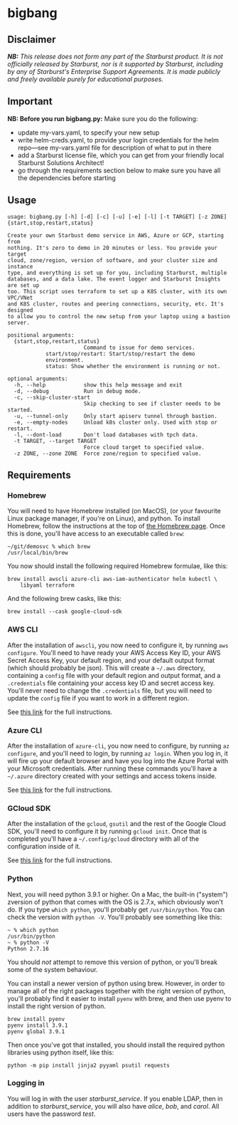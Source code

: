 # bigbang

## Disclaimer

**_NB:_** *This release does not form any part of the Starburst product. It is
not officially released by Starburst, nor is it supported by Starburst,
including by any of Starburst's Enterprise Support Agreements. It is made
publicly and freely available purely for educational purposes.*

## Important

**NB: Before you run bigbang.py:** Make sure you do the following:

- update my-vars.yaml, to specify your new setup
- write helm-creds.yaml, to provide your login credentials for the helm
  repo—see my-vars.yaml file for description of what to put in there
- add a Starburst license file, which you can get from your friendly local
  Starburst Solutions Architect!
- go through the requirements section below to make sure you have all the
  dependencies before starting

## Usage

```
usage: bigbang.py [-h] [-d] [-c] [-u] [-e] [-l] [-t TARGET] [-z ZONE] {start,stop,restart,status}

Create your own Starbust demo service in AWS, Azure or GCP, starting from
nothing. It's zero to demo in 20 minutes or less. You provide your target
cloud, zone/region, version of software, and your cluster size and instance
type, and everything is set up for you, including Starburst, multiple
databases, and a data lake. The event logger and Starburst Insights are set up
too. This script uses terraform to set up a K8S cluster, with its own VPC/VNet
and K8S cluster, routes and peering connections, security, etc. It's designed
to allow you to control the new setup from your laptop using a bastion server.

positional arguments:
  {start,stop,restart,status}
                        Command to issue for demo services.
			start/stop/restart: Start/stop/restart the demo
			environment.
			status: Show whether the environment is running or not.

optional arguments:
  -h, --help            show this help message and exit
  -d, --debug           Run in debug mode.
  -c, --skip-cluster-start
                        Skip checking to see if cluster needs to be started.
  -u, --tunnel-only     Only start apiserv tunnel through bastion.
  -e, --empty-nodes     Unload k8s cluster only. Used with stop or restart.
  -l, --dont-load       Don't load databases with tpch data.
  -t TARGET, --target TARGET
                        Force cloud target to specified value.
  -z ZONE, --zone ZONE  Force zone/region to specified value.
```

## Requirements

### Homebrew

You will need to have Homebrew installed (on MacOS), (or your favourite Linux
package manager, if you're on Linux), and python. To install Homebrew, follow
the instructions at the top of [the Homebrew page](https://brew.sh). Once this
is done, you'll have access to an executable called `brew`:

```
~/git/demosvc % which brew  
/usr/local/bin/brew
```

You now should install the following required Homebrew formulae, like this:

```
brew install awscli azure-cli aws-iam-authenticator helm kubectl \
    libyaml terraform
```

And the following brew casks, like this:

```
brew install --cask google-cloud-sdk
```

### AWS CLI

After the installation of `awscli`, you now need to configure it, by running
`aws configure`. You'll need to have ready your AWS Access Key ID, your AWS
Secret Access Key, your default region, and your default output format (which
should probably be json). This will create a `~/.aws` directory, containing a
`config` file with your default region and output format, and a `.credentials`
file containing your access key ID and secret access key. You'll never need to
change the `.credentials` file, but you will need to update the `config` file if
you want to work in a different region.

See [this link](https://docs.aws.amazon.com/cli/latest/userguide/cli-configure-quickstart.html#cli-configure-quickstart-config)
for the full instructions.

### Azure CLI

After the installation of `azure-cli`, you now need to configure, by running `az
configure`, and you'll need to login, by running `az login`. When you log in, it
will fire up your default browser and have you log into the Azure Portal with
your Microsoft credentials. After running these commands you'll have a
`~/.azure` directory created with your settings and access tokens inside.

See [this link](https://docs.microsoft.com/en-us/cli/azure/install-azure-cli-macos)
for the full instructions.

### GCloud SDK

After the installation of the `gcloud`, `gsutil` and the rest of the Google
Cloud SDK, you'll need to configure it by running `gcloud init`. Once that is
completed you'll have a `~/.config/gcloud` directory with all of the
configuration inside of it.

See [this link](https://blog.petehouston.com/install-and-configure-google-cloud-sdk-using-homebrew/)
for the full instructions.

### Python

Next, you will need python 3.9.1 or higher. On a Mac, the built-in ("system")
zversion of python that comes with the OS is 2.7.x, which obviously won't do. If
you type `which python`, you'll probably get `/usr/bin/python`. You can check
the version with `python -V`. You'll probably see something like this:

```
~ % which python
/usr/bin/python
~ % python -V
Python 2.7.16
```

You should _not_ attempt to remove this version of python, or you'll break some
of the system behaviour.

You can install a newer version of python using brew. However, in order to
manage all of the right packages together with the right version of python,
you'll probably find it easier to install `pyenv` with brew, and then use pyenv
to install the right version of python.

```
brew install pyenv
pyenv install 3.9.1
pyenv global 3.9.1
```

Then once you've got that installed, you should install the required python
libraries using python itself, like this:

`python -m pip install jinja2 pyyaml psutil requests`

### Logging in

You will log in with the user _starburst_service_. If you enable LDAP, then in
addition to _starburst_service_, you will also have _alice_, _bob_, and
_carol_. All users have the password _test_.
